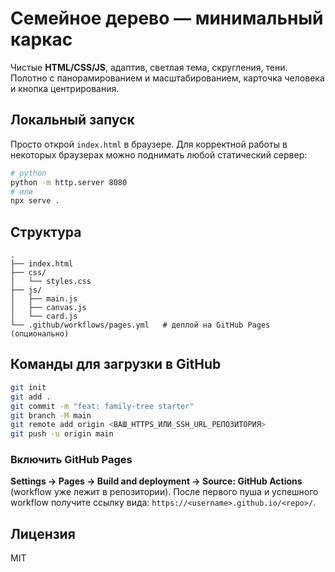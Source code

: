 # Семейное дерево — минимальный каркас

Чистые **HTML/CSS/JS**, адаптив, светлая тема, скругления, тени. Полотно с панорамированием и масштабированием, карточка человека и кнопка центрирования.

## Локальный запуск
Просто открой `index.html` в браузере. Для корректной работы в некоторых браузерах можно поднимать любой статический сервер:
```bash
# python
python -m http.server 8080
# или
npx serve .
```

## Структура
```
.
├── index.html
├── css/
│   └── styles.css
├── js/
│   ├── main.js
│   ├── canvas.js
│   └── card.js
└── .github/workflows/pages.yml   # деплой на GitHub Pages (опционально)
```

## Команды для загрузки в GitHub
```bash
git init
git add .
git commit -m "feat: family-tree starter"
git branch -M main
git remote add origin <ВАШ_HTTPS_ИЛИ_SSH_URL_РЕПОЗИТОРИЯ>
git push -u origin main
```

### Включить GitHub Pages
**Settings → Pages → Build and deployment → Source: GitHub Actions** (workflow уже лежит в репозитории).
После первого пуша и успешного workflow получите ссылку вида: `https://<username>.github.io/<repo>/`.

## Лицензия
MIT
